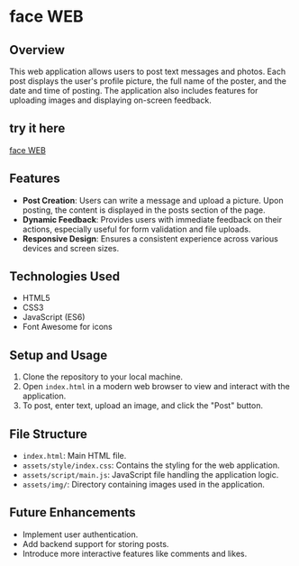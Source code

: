 # face WEB

## Overview
This web application allows users to post text messages and photos. Each post displays the user's profile picture, the full name of the poster, and the date and time of posting. The application also includes features for uploading images and displaying on-screen feedback.

## try it here 
[face WEB](https://bachar157.github.io/small-facebook/)

## Features
- **Post Creation**: Users can write a message and upload a picture. Upon posting, the content is displayed in the posts section of the page.
- **Dynamic Feedback**: Provides users with immediate feedback on their actions, especially useful for form validation and file uploads.
- **Responsive Design**: Ensures a consistent experience across various devices and screen sizes.

## Technologies Used
- HTML5
- CSS3
- JavaScript (ES6)
- Font Awesome for icons

## Setup and Usage
1. Clone the repository to your local machine.
2. Open `index.html` in a modern web browser to view and interact with the application.
3. To post, enter text, upload an image, and click the "Post" button.

## File Structure
- `index.html`: Main HTML file.
- `assets/style/index.css`: Contains the styling for the web application.
- `assets/script/main.js`: JavaScript file handling the application logic.
- `assets/img/`: Directory containing images used in the application.

## Future Enhancements
- Implement user authentication.
- Add backend support for storing posts.
- Introduce more interactive features like comments and likes.
